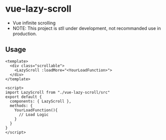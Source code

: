 # vue-lazy-scroll
- Vue infinite scrolling
- NOTE: This project is stll under development, not recommanded use in production.

## Usage
```Vue
<template>
  <div class="scrollable">
    <LazyScroll :loadMore="<YourLoadFunction>">
  </div>
</template>

<script>
import LazyScroll from "./vue-lazy-scroll/src"
export default {
  components: { LazyScroll },
  methods: {
    YourLoadFunction(){
      // Load Logic
    }
  }
}
</script>
```
